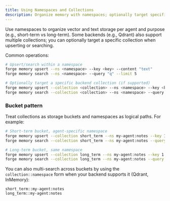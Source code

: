 ```yaml
---
title: Using Namespaces and Collections
description: Organize memory with namespaces; optionally target specific backend collections when supported.
---
```


<!-- Imported from repo docs/memory/using-collections.md (condensed) -->

Use namespaces to organize vector and text storage per agent and purpose (e.g., short-term vs long-term). Some backends (e.g., Qdrant) also support multiple collections; you can optionally target a specific collection when upserting or searching.

Common operations:

```bash
# Upsert/search within a namespace
forge memory upsert --ns <namespace> --key <key> --content "text"
forge memory search --ns <namespace> --query "q" --limit 5

# Optionally target a specific backend collection (if supported)
forge memory upsert --collection <collection> --ns <namespace> --key <key> --content "text"
forge memory search --collection <collection> --ns <namespace> --query "q" --limit 5
```

### Bucket pattern

Treat collections as storage buckets and namespaces as logical paths. For example:

```bash
# Short-term bucket, agent-specific namespace
forge memory upsert --collection short_term --ns my-agent:notes --key 1 --content "Draft idea"
forge memory search --collection short_term --ns my-agent:notes --query "idea"

# Long-term bucket, same namespace
forge memory upsert --collection long_term --ns my-agent:notes --key 1 --content "Draft idea"
forge memory search --collection long_term --ns my-agent:notes --query "idea"
```

You can also multi-search across buckets by using the `collection::namespace` form when your backend supports it (Qdrant, InMemory):

```text
short_term::my-agent:notes
long_term::my-agent:notes
```


